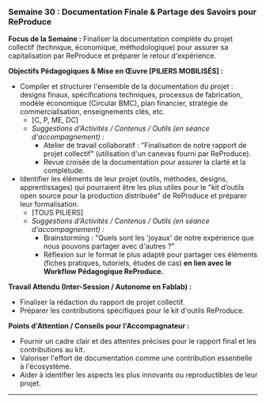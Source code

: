 ### Semaine 30 : Documentation Finale & Partage des Savoirs pour ReProduce

**Focus de la Semaine :** Finaliser la documentation complète du projet collectif (technique, économique, méthodologique) pour assurer sa capitalisation par ReProduce et préparer le retour d'expérience.

**Objectifs Pédagogiques & Mise en Œuvre \[PILIERS MOBILISÉS\] :**

* Compiler et structurer l'ensemble de la documentation du projet : designs finaux, spécifications techniques, processus de fabrication, modèle économique (Circular BMC), plan financier, stratégie de commercialisation, enseignements clés, etc.  
  * \[C, P, ME, DC\]  
  * *Suggestions d'Activités / Contenus / Outils (en séance d'accompagnement) :*  
    * Atelier de travail collaboratif : "Finalisation de notre rapport de projet collectif" (utilisation d'un canevas fourni par ReProduce).  
    * Revue croisée de la documentation pour assurer la clarté et la complétude.  
* Identifier les éléments de leur projet (outils, méthodes, designs, apprentissages) qui pourraient être les plus utiles pour le "kit d’outils open source pour la production distribuée" de ReProduce et préparer leur formalisation.  
  * \[TOUS PILIERS\]  
  * *Suggestions d'Activités / Contenus / Outils (en séance d'accompagnement) :*  
    * Brainstorming : "Quels sont les 'joyaux' de notre expérience que nous pouvons partager avec d'autres ?"  
    * Réflexion sur le format le plus adapté pour partager ces éléments (fiches pratiques, tutoriels, études de cas) **en lien avec le Workflow Pédagogique ReProduce.**

**Travail Attendu (Inter-Session / Autonome en Fablab) :**

* Finaliser la rédaction du rapport de projet collectif.  
* Préparer les contributions spécifiques pour le kit d'outils ReProduce.

**Points d'Attention / Conseils pour l'Accompagnateur :**

* Fournir un cadre clair et des attentes précises pour le rapport final et les contributions au kit.  
* Valoriser l'effort de documentation comme une contribution essentielle à l'écosystème.  
* Aider à identifier les aspects les plus innovants ou reproductibles de leur projet.

---

